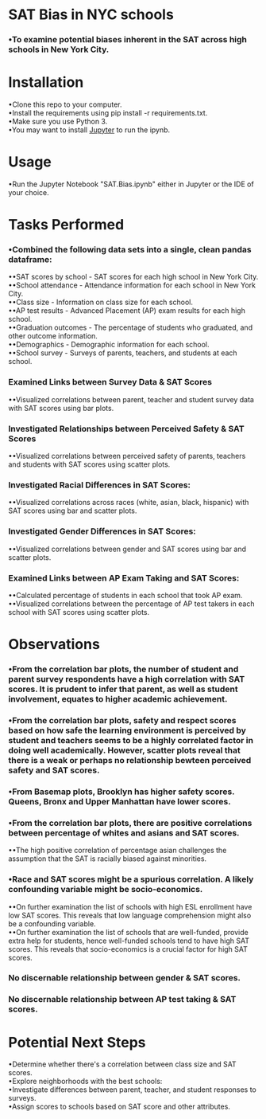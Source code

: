 # SAT Bias in NYC schools
### •To examine potential biases inherent in the SAT across high schools in New York City.

# Installation
•Clone this repo to your computer.  
•Install the requirements using pip install -r requirements.txt.  
•Make sure you use Python 3.  
•You may want to install [Jupyter](http://jupyter.org/install) to run the ipynb.

# Usage
•Run the Jupyter Notebook "SAT.Bias.ipynb" either in Jupyter or the IDE of your choice.

# Tasks Performed
### •Combined the following data sets into a single, clean pandas dataframe:
••SAT scores by school - SAT scores for each high school in New York City.  
••School attendance - Attendance information for each school in New York City.  
••Class size - Information on class size for each school.  
••AP test results - Advanced Placement (AP) exam results for each high school.  
••Graduation outcomes - The percentage of students who graduated, and other outcome information.  
••Demographics - Demographic information for each school.  
••School survey - Surveys of parents, teachers, and students at each school.  
### Examined Links between Survey Data & SAT Scores
••Visualized correlations between parent, teacher and student survey data with SAT scores using bar plots.
### Investigated Relationships between Perceived Safety & SAT Scores
••Visualized correlations between perceived safety of parents, teachers and students with SAT scores using scatter plots.
### Investigated Racial Differences in SAT Scores:
••Visualized correlations across races (white, asian, black, hispanic) with SAT scores using bar and scatter plots.
### Investigated Gender Differences in SAT Scores:
••Visualized correlations between gender and SAT scores using bar and scatter plots.
### Examined Links between AP Exam Taking and SAT Scores:
••Calculated percentage of students in each school that took AP exam.  
••Visualized correlations between the percentage of AP test takers in each school with SAT scores using scatter plots.

# Observations
### •From the correlation bar plots, the number of student and parent survey respondents have a high correlation with SAT scores. It is prudent to infer that parent, as well as student involvement, equates to higher academic achievement.
### •From the correlation bar plots, safety and respect scores based on how safe the learning environment is perceived by student and teachers seems to be a highly correlated factor in doing well academically. However, scatter plots reveal that there is a weak or perhaps no relationship bewteen perceived safety and SAT scores.   
### •From Basemap plots, Brooklyn has higher safety scores. Queens, Bronx and Upper Manhattan have lower scores.
### •From the correlation bar plots, there are positive correlations between percentage of whites and asians and SAT scores.
••The high positive correlation of percentage asian challenges the assumption that the SAT is racially biased against minorities.
### •Race and SAT scores might be a spurious correlation. A likely confounding variable might be socio-economics.
••On further examination the list of schools with high ESL enrollment have low SAT scores. This reveals that low language comprehension might also be a confounding variable.  
••On further examination the list of schools that are well-funded, provide extra help for students, hence well-funded schools tend to have high SAT scores. This reveals that socio-economics is a crucial factor for high SAT scores.
### No discernable relationship between gender & SAT scores.
### No discernable relationship between AP test taking & SAT scores.


# Potential Next Steps
•Determine whether there's a correlation between class size and SAT scores.  
•Explore neighborhoods with the best schools:  
•Investigate differences between parent, teacher, and student responses to surveys.  
•Assign scores to schools based on SAT score and other attributes.
